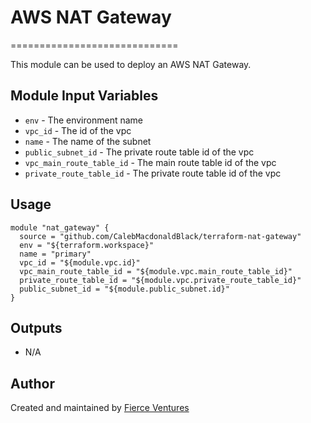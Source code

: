 # AWS NAT Gateway
=============================

This module can be used to deploy an AWS NAT Gateway.

Module Input Variables
----------------------

- `env` - The environment name
- `vpc_id` - The id of the vpc
- `name` - The name of the subnet
- `public_subnet_id` - The private route table id of the vpc
- `vpc_main_route_table_id` - The main route table id of the vpc
- `private_route_table_id` - The private route table id of the vpc

Usage 
-----

```hcl
module "nat_gateway" {
  source = "github.com/CalebMacdonaldBlack/terraform-nat-gateway"
  env = "${terraform.workspace}"
  name = "primary"
  vpc_id = "${module.vpc.id}"
  vpc_main_route_table_id = "${module.vpc.main_route_table_id}"
  private_route_table_id = "${module.vpc.private_route_table_id}"
  public_subnet_id = "${module.public_subnet.id}"
}
```

Outputs
-------
- N/A

Author
------
Created and maintained by [Fierce Ventures](https://github.com/fierceventures/)
